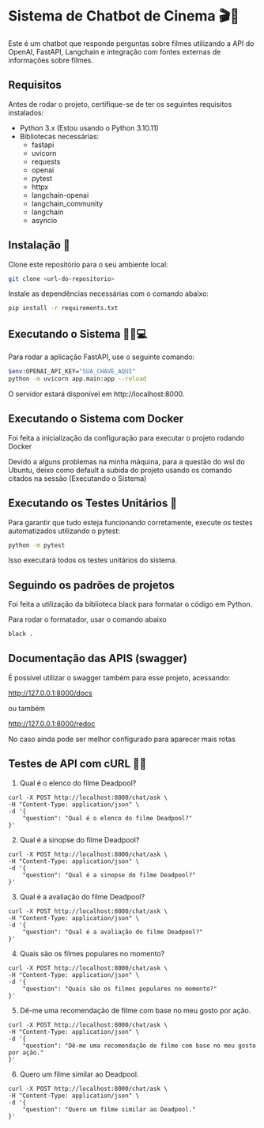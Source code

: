 # Sistema de Chatbot de Cinema 🎬🤖
Este é um chatbot que responde perguntas sobre filmes utilizando a API do OpenAI, FastAPI, Langchain e integração com fontes externas de informações sobre filmes.

## Requisitos
Antes de rodar o projeto, certifique-se de ter os seguintes requisitos instalados:

- Python 3.x (Estou usando o Python 3.10.11)
- Bibliotecas necessárias:
  - fastapi
  - uvicorn
  - requests
  - openai
  - pytest
  - httpx
  - langchain-openai
  - langchain_community
  - langchain
  - asyncio

## Instalação 🚀
Clone este repositório para o seu ambiente local:

```bash
git clone <url-do-repositorio>
```

Instale as dependências necessárias com o comando abaixo:

```bash
pip install -r requirements.txt
```

## Executando o Sistema 🏃‍♂️💻

Para rodar a aplicação FastAPI, use o seguinte comando:

```bash
$env:OPENAI_API_KEY="SUA_CHAVE_AQUI"
python -m uvicorn app.main:app --reload
```

O servidor estará disponível em http://localhost:8000.

## Executando o Sistema com Docker

Foi feita a inicialização da configuração para executar o projeto rodando Docker

Devido a alguns problemas na minha máquina, para a questão do wsl do Ubuntu, deixo como default a subida do projeto usando os comando citados na sessão (Executando o Sistema)

## Executando os Testes Unitários 🧪

Para garantir que tudo esteja funcionando corretamente, execute os testes automatizados utilizando o pytest:

```bash
python -m pytest
```

Isso executará todos os testes unitários do sistema.

## Seguindo os padrões de projetos

Foi feita a utilização da biblioteca black para formatar o código em Python.

Para rodar o formatador, usar o comando abaixo

```bash
black .
```

## Documentação das APIS (swagger)

É possível utilizar o swagger também para esse projeto, acessando:

http://127.0.0.1:8000/docs

ou também

http://127.0.0.1:8000/redoc

No caso ainda pode ser melhor configurado para aparecer mais rotas

## Testes de API com cURL 🧑‍💻

1. Qual é o elenco do filme Deadpool?

```
curl -X POST http://localhost:8000/chat/ask \
-H "Content-Type: application/json" \
-d '{
    "question": "Qual é o elenco do filme Deadpool?"
}'
```

2. Qual é a sinopse do filme Deadpool?

```
curl -X POST http://localhost:8000/chat/ask \
-H "Content-Type: application/json" \
-d '{
    "question": "Qual é a sinopse do filme Deadpool?"
}'
```

3. Qual é a avaliação do filme Deadpool?

```
curl -X POST http://localhost:8000/chat/ask \
-H "Content-Type: application/json" \
-d '{
    "question": "Qual é a avaliação do filme Deadpool?"
}'
```

4. Quais são os filmes populares no momento?

```
curl -X POST http://localhost:8000/chat/ask \
-H "Content-Type: application/json" \
-d '{
    "question": "Quais são os filmes populares no momento?"
}'
```

5. Dê-me uma recomendação de filme com base no meu gosto por ação.

```
curl -X POST http://localhost:8000/chat/ask \
-H "Content-Type: application/json" \
-d '{
    "question": "Dê-me uma recomendação de filme com base no meu gosto por ação."
}'
```

6. Quero um filme similar ao Deadpool.

```
curl -X POST http://localhost:8000/chat/ask \
-H "Content-Type: application/json" \
-d '{
    "question": "Quero um filme similar ao Deadpool."
}'
```